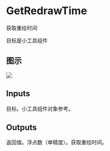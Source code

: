 # GetRedrawTime

获取重绘时间

目标是小工具组件

## 图示

![]($-20221218-21221298.png)

## Inputs

目标。小工具组件对象参考。  

## Outputs

返回值。浮点数（单精度）。获取重绘时间。
